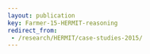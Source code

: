 ```yaml
---
layout: publication
key: Farmer-15-HERMIT-reasoning
redirect_from:
 - /research/HERMIT/case-studies-2015/
---
```

